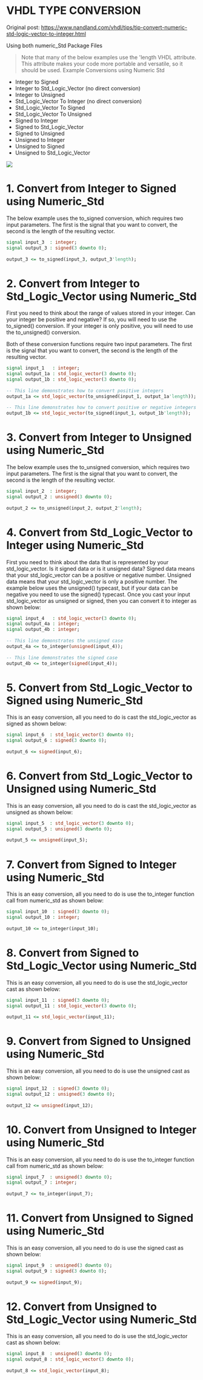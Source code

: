 VHDL TYPE CONVERSION
===

Original post: https://www.nandland.com/vhdl/tips/tip-convert-numeric-std-logic-vector-to-integer.html

Using both numeric_Std Package Files

>Note that many of the below examples use the 'length VHDL attribute. This attribute makes your code more portable and versatile, so it should be used.
Example Conversions using Numeric Std

- Integer to Signed
- Integer to Std_Logic_Vector (no direct conversion)
- Integer to Unsigned
- Std_Logic_Vector To Integer (no direct conversion)
- Std_Logic_Vector To Signed
- Std_Logic_Vector To Unsigned
- Signed to Integer
- Signed to Std_Logic_Vector
- Signed to Unsigned
- Unsigned to Integer
- Unsigned to Signed
- Unsigned to Std_Logic_Vector

![](https://www.doulos.com/media/1486/numeric_std_conversions.gif)


# 1. Convert from Integer to Signed using Numeric_Std

The below example uses the to_signed conversion, which requires two input parameters. The first is the signal that you want to convert, the second is the length of the resulting vector.

```VHDL
signal input_3  : integer;
signal output_3 : signed(3 downto 0);
   
output_3 <= to_signed(input_3, output_3'length);
```

# 2. Convert from Integer to Std_Logic_Vector using Numeric_Std

First you need to think about the range of values stored in your integer. Can your integer be positive and negative? If so, you will need to use the to_signed() conversion. If your integer is only positive, you will need to use the to_unsigned() conversion.

Both of these conversion functions require two input parameters. The first is the signal that you want to convert, the second is the length of the resulting vector.

```VHDL
signal input_1   : integer;
signal output_1a : std_logic_vector(3 downto 0);
signal output_1b : std_logic_vector(3 downto 0);
   
-- This line demonstrates how to convert positive integers
output_1a <= std_logic_vector(to_unsigned(input_1, output_1a'length));
 
-- This line demonstrates how to convert positive or negative integers
output_1b <= std_logic_vector(to_signed(input_1, output_1b'length));
```

# 3. Convert from Integer to Unsigned using Numeric_Std

The below example uses the to_unsigned conversion, which requires two input parameters. The first is the signal that you want to convert, the second is the length of the resulting vector.

```VHDL
signal input_2  : integer;
signal output_2 : unsigned(3 downto 0);
   
output_2 <= to_unsigned(input_2, output_2'length);
```

# 4. Convert from Std_Logic_Vector to Integer using Numeric_Std

First you need to think about the data that is represented by your std_logic_vector. Is it signed data or is it unsigned data? Signed data means that your std_logic_vector can be a positive or negative number. Unsigned data means that your std_logic_vector is only a positive number. The example below uses the unsigned() typecast, but if your data can be negative you need to use the signed() typecast. Once you cast your input std_logic_vector as unsigned or signed, then you can convert it to integer as shown below:

```VHDL
signal input_4   : std_logic_vector(3 downto 0);
signal output_4a : integer;
signal output_4b : integer;
   
-- This line demonstrates the unsigned case
output_4a <= to_integer(unsigned(input_4));
 
-- This line demonstrates the signed case
output_4b <= to_integer(signed(input_4));
```

# 5. Convert from Std_Logic_Vector to Signed using Numeric_Std

This is an easy conversion, all you need to do is cast the std_logic_vector as signed as shown below:

```VHDL	
signal input_6  : std_logic_vector(3 downto 0);
signal output_6 : signed(3 downto 0);
 
output_6 <= signed(input_6);
```

# 6. Convert from Std_Logic_Vector to Unsigned using Numeric_Std

This is an easy conversion, all you need to do is cast the std_logic_vector as unsigned as shown below:

```VHDL	
signal input_5  : std_logic_vector(3 downto 0);
signal output_5 : unsigned(3 downto 0);
   
output_5 <= unsigned(input_5);
```

# 7. Convert from Signed to Integer using Numeric_Std

This is an easy conversion, all you need to do is use the to_integer function call from numeric_std as shown below:

```VHDL	
signal input_10  : signed(3 downto 0);
signal output_10 : integer;
 
output_10 <= to_integer(input_10);
```

# 8. Convert from Signed to Std_Logic_Vector using Numeric_Std

This is an easy conversion, all you need to do is use the std_logic_vector cast as shown below:

```VHDL	
signal input_11  : signed(3 downto 0);
signal output_11 : std_logic_vector(3 downto 0);
 
output_11 <= std_logic_vector(input_11);
```

# 9. Convert from Signed to Unsigned using Numeric_Std

This is an easy conversion, all you need to do is use the unsigned cast as shown below:

```VHDL	
signal input_12  : signed(3 downto 0);
signal output_12 : unsigned(3 downto 0);
   
output_12 <= unsigned(input_12);
```

# 10. Convert from Unsigned to Integer using Numeric_Std

This is an easy conversion, all you need to do is use the to_integer function call from numeric_std as shown below:

```	VHDL
signal input_7  : unsigned(3 downto 0);
signal output_7 : integer;
 
output_7 <= to_integer(input_7);
```

# 11. Convert from Unsigned to Signed using Numeric_Std

This is an easy conversion, all you need to do is use the signed cast as shown below:

```VHDL	
signal input_9  : unsigned(3 downto 0);
signal output_9 : signed(3 downto 0);
 
output_9 <= signed(input_9);
```

# 12. Convert from Unsigned to Std_Logic_Vector using Numeric_Std

This is an easy conversion, all you need to do is use the std_logic_vector cast as shown below:

```VHDL
signal input_8  : unsigned(3 downto 0);
signal output_8 : std_logic_vector(3 downto 0);
 
output_8 <= std_logic_vector(input_8);
```

